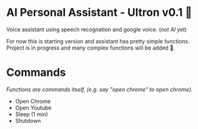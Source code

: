 # AI Personal Assistant - Ultron v0.1 🤖

Voice assistant using speech recognation and google voice. (<i>not AI yet</i>)

For now this is starting version and assistant has pretty simple functions. Project is in progress and many complex functions will be added 🚀.

# Commands

<i>Functions are commands itself. (e.g. say "open chrome" to open chrome).</i>
<ul>
    <li>Open Chrome</li>
    <li>Open Youtube</li>
    <li>Sleep (1 min)</li>
    <li>Shutdown</li>
</ul>